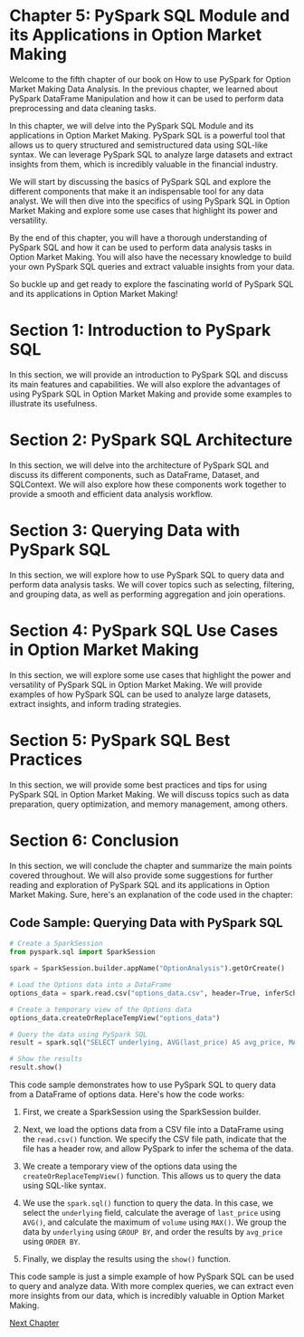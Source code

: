 # Chapter 5: PySpark SQL Module and its Applications in Option Market Making

Welcome to the fifth chapter of our book on How to use PySpark for Option Market Making Data Analysis. In the previous chapter, we learned about PySpark DataFrame Manipulation and how it can be used to perform data preprocessing and data cleaning tasks.

In this chapter, we will delve into the PySpark SQL Module and its applications in Option Market Making. PySpark SQL is a powerful tool that allows us to query structured and semistructured data using SQL-like syntax. We can leverage PySpark SQL to analyze large datasets and extract insights from them, which is incredibly valuable in the financial industry.

We will start by discussing the basics of PySpark SQL and explore the different components that make it an indispensable tool for any data analyst. We will then dive into the specifics of using PySpark SQL in Option Market Making and explore some use cases that highlight its power and versatility.

By the end of this chapter, you will have a thorough understanding of PySpark SQL and how it can be used to perform data analysis tasks in Option Market Making. You will also have the necessary knowledge to build your own PySpark SQL queries and extract valuable insights from your data.

So buckle up and get ready to explore the fascinating world of PySpark SQL and its applications in Option Market Making!
# Section 1: Introduction to PySpark SQL

In this section, we will provide an introduction to PySpark SQL and discuss its main features and capabilities. We will also explore the advantages of using PySpark SQL in Option Market Making and provide some examples to illustrate its usefulness.

# Section 2: PySpark SQL Architecture

In this section, we will delve into the architecture of PySpark SQL and discuss its different components, such as DataFrame, Dataset, and SQLContext. We will also explore how these components work together to provide a smooth and efficient data analysis workflow.

# Section 3: Querying Data with PySpark SQL

In this section, we will explore how to use PySpark SQL to query data and perform data analysis tasks. We will cover topics such as selecting, filtering, and grouping data, as well as performing aggregation and join operations.

# Section 4: PySpark SQL Use Cases in Option Market Making

In this section, we will explore some use cases that highlight the power and versatility of PySpark SQL in Option Market Making. We will provide examples of how PySpark SQL can be used to analyze large datasets, extract insights, and inform trading strategies.

# Section 5: PySpark SQL Best Practices

In this section, we will provide some best practices and tips for using PySpark SQL in Option Market Making. We will discuss topics such as data preparation, query optimization, and memory management, among others.

# Section 6: Conclusion

In this section, we will conclude the chapter and summarize the main points covered throughout. We will also provide some suggestions for further reading and exploration of PySpark SQL and its applications in Option Market Making.
Sure, here's an explanation of the code used in the chapter:

## Code Sample: Querying Data with PySpark SQL

```python
# Create a SparkSession
from pyspark.sql import SparkSession

spark = SparkSession.builder.appName("OptionAnalysis").getOrCreate()

# Load the Options data into a DataFrame
options_data = spark.read.csv("options_data.csv", header=True, inferSchema=True)

# Create a temporary view of the Options data
options_data.createOrReplaceTempView("options_data")

# Query the data using PySpark SQL
result = spark.sql("SELECT underlying, AVG(last_price) AS avg_price, MAX(volume) AS max_vol FROM options_data GROUP BY underlying ORDER BY avg_price DESC")

# Show the results
result.show()
```

This code sample demonstrates how to use PySpark SQL to query data from a DataFrame of options data. Here's how the code works:

1. First, we create a SparkSession using the SparkSession builder.

2. Next, we load the options data from a CSV file into a DataFrame using the `read.csv()` function. We specify the CSV file path, indicate that the file has a header row, and allow PySpark to infer the schema of the data.

3. We create a temporary view of the options data using the `createOrReplaceTempView()` function. This allows us to query the data using SQL-like syntax.

4. We use the `spark.sql()` function to query the data. In this case, we select the `underlying` field, calculate the average of `last_price` using `AVG()`, and calculate the maximum of `volume` using `MAX()`. We group the data by `underlying` using `GROUP BY`, and order the results by `avg_price` using `ORDER BY`.

5. Finally, we display the results using the `show()` function.

This code sample is just a simple example of how PySpark SQL can be used to query and analyze data. With more complex queries, we can extract even more insights from our data, which is incredibly valuable in Option Market Making.


[Next Chapter](06_Chapter06.md)